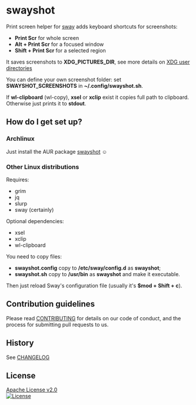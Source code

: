# swayshot #

Print screen helper for [sway][] adds keyboard shortcuts for screenshots:

* **Print Scr** for whole screen
* **Alt + Print Scr** for a focused window
* **Shift + Print Scr** for a selected region

It saves screenshots to **XDG_PICTURES_DIR**, see more details on [XDG user directories][]

You can define your own screenshot folder: set **SWAYSHOT_SCREENSHOTS** in **~/.config/swayshot.sh**.

If **wl-clipboard** (wl-copy), **xsel** or **xclip** exist it copies full path to clipboard. Otherwise just prints it to **stdout**.

## How do I get set up?

### Archlinux

Just install the AUR package [swayshot][swayshot-AUR] ☺

### Other Linux distributions

Requires:
* grim
* jq
* slurp
* sway (certainly)

Optional dependencies:
* xsel
* xclip
* wl-clipboard

You need to copy files:

* **swayshot.config** copy to **/etc/sway/config.d** as **swayshot**;
* **swayshot.sh** copy to **/usr/bin** as **swayshot** and make it executable.

Then just reload Sway's configuration file (usually it's **$mod + Shift + c**).

## Contribution guidelines

Please read [CONTRIBUTING](CONTRIBUTING.markdown) for details on our code of conduct, and the process for submitting pull requests to us.

## History

See [CHANGELOG](CHANGELOG.markdown)

## License

[Apache License v2.0](LICENSE)  
[![License](https://img.shields.io/badge/license-Apache%202.0-blue.svg?style=flat)](http://www.apache.org/licenses/LICENSE-2.0.html)

[sway]: http://swaywm.org/ "Sway is a drop-in replacement for the i3 window manager, but for Wayland instead of X11"
[XDG user directories]: https://wiki.archlinux.org/index.php/XDG_user_directories
[swayshot-AUR]: https://aur.archlinux.org/packages/swayshot/
